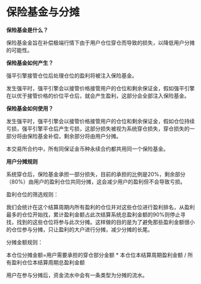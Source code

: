 # 保险基金与分摊

**保险基金是什么？**

保险基金金旨在补偿极端行情下由于用户仓位穿仓而导致的损失，以降低用户分摊的可能性。

**保险基金如何产生？**

强平引擎接管仓位后处理仓位的盈利将被注入保险基金。

发生强平时，强平引擎会以接管价格接管用户的仓位和剩余保证金，假如强平引擎在以优于接管价格的价位平仓后，就会产生盈利，这部分会全部注入保险基金。

**保险基金如何使用？**

发生强平时，强平引擎会以接管价格接管用户的仓位和剩余保证金，假如仓位持续亏损，强平引擎平仓后产生亏损，这部分损失被视为系统穿仓损失，穿仓损失的一部分将由保险基金补偿，剩余部分将由用户分摊。

本交易所合约中，所有同保证金币种永续合约都共用同一个保险基金。

**用户分摊规则**

系统穿仓后，保险基金承担一部分损失，目前的承担的比例是20%，剩余部分（80%）由用户的盈利仓位共同分摊，这会减少用户的盈利但不会导致亏损。

盈利仓位的筛选规则：

我们会统计在这个结算周期内所有盈利的仓位并对这些仓位进行盈利排名，从盈利最多的仓位开始找，累计盈利金额占此次结算系统总盈利金额的90%则停止寻找，找到的这些仓位将参与此次分摊。这样做的目的是为了避免那些盈利金额很小的仓位参与分摊，只让盈利的大户进行分摊，减少分摊的长尾。

分摊金额规则：

本仓位分摊金额=用户需要承担的穿仓部分金额 * 本仓位本结算周期盈利金额 / 所有盈利仓位本结算周期总盈利金额

用户在参与分摊后，资金流水中会有一条类型为分摊的流水。